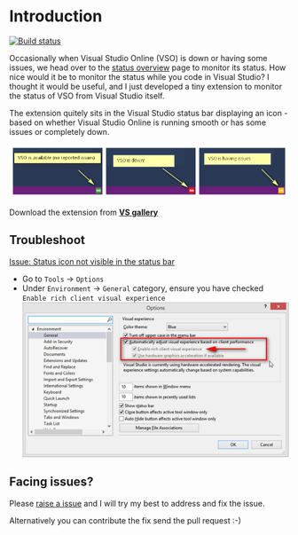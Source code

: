 # Introduction

[![Build status](https://ci.appveyor.com/api/projects/status/eue1afldhmn6luvu?svg=true)](https://ci.appveyor.com/project/onlyutkarsh/vsostatusinspector)

Occasionally when Visual Studio Online (VSO) is down or having some issues, we head over to the [status overview](https://www.visualstudio.com/en-us/support/support-overview-vs.aspx) page to monitor its status. How nice would it be to monitor the status while you code in Visual Studio? I thought it would be useful, and I just developed a tiny extension to monitor the status of VSO from Visual Studio itself.

The extension quitely sits in the Visual Studio status bar displaying an icon - based on whether Visual Studio Online is running smooth or has some issues or completely down. 

![](img/vso_status_inspector.png)

Download the extension from [**VS gallery**](https://visualstudiogallery.msdn.microsoft.com/e87c82b9-dced-4fe2-9a40-f90139c56882)

## Troubleshoot

[Issue: Status icon not visible in the status bar](https://github.com/onlyutkarsh/VSOStatusInspector/issues/1) 

- Go to `Tools` -> `Options`
- Under `Environment` -> `General` category, ensure you have checked `Enable rich client visual experience`
![](img/troubleshoot_options.png)
 


## Facing issues?
Please [raise a issue](https://github.com/onlyutkarsh/VSOStatusInspector/issues/new) and I will try my best to address and fix the issue.

Alternatively you can contribute the fix send the pull request :-)
